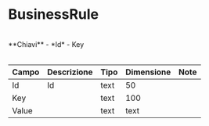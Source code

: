 # BusinessRule

<br>
**Chiavi**
- *Id*
- Key
<br><br>

| Campo | Descrizione | Tipo | Dimensione | Note |
| --- | --- | --- | --- | --- |
| Id | Id | text | 50 |  |
| Key |  | text | 100 |  |
| Value |  | text | text |  |

